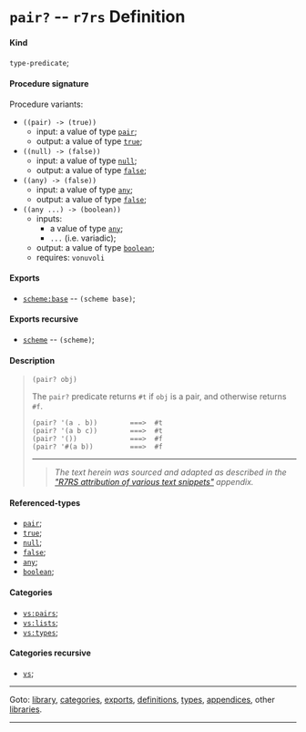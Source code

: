 

<a id='definition__r7rs__pair_3f'></a>

# `pair?` -- `r7rs` Definition


<a id='definition__r7rs__pair_3f__kind'></a>

#### Kind

`type-predicate`;


<a id='definition__r7rs__pair_3f__procedure-signature'></a>

#### Procedure signature

Procedure variants:
 * `((pair) -> (true))`
   * input: a value of type [`pair`](../../r7rs/types/pair.md#type__r7rs__pair);
   * output: a value of type [`true`](../../r7rs/types/true.md#type__r7rs__true);
 * `((null) -> (false))`
   * input: a value of type [`null`](../../r7rs/types/null.md#type__r7rs__null);
   * output: a value of type [`false`](../../r7rs/types/false.md#type__r7rs__false);
 * `((any) -> (false))`
   * input: a value of type [`any`](../../r7rs/types/any.md#type__r7rs__any);
   * output: a value of type [`false`](../../r7rs/types/false.md#type__r7rs__false);
 * `((any ...) -> (boolean))`
   * inputs:
     * a value of type [`any`](../../r7rs/types/any.md#type__r7rs__any);
     * `...` (i.e. variadic);
   * output: a value of type [`boolean`](../../r7rs/types/boolean.md#type__r7rs__boolean);
   * requires: `vonuvoli`


<a id='definition__r7rs__pair_3f__exports'></a>

#### Exports

 * [`scheme:base`](../../r7rs/exports/scheme_3a_base.md#export__r7rs__scheme_3a_base) -- `(scheme base)`;


<a id='definition__r7rs__pair_3f__exports-recursive'></a>

#### Exports recursive

 * [`scheme`](../../r7rs/exports/scheme.md#export__r7rs__scheme) -- `(scheme)`;


<a id='definition__r7rs__pair_3f__description'></a>

#### Description

> ````
> (pair? obj)
> ````
> 
> 
> The `pair?` predicate returns `#t` if `obj` is a pair, and otherwise
> returns `#f`.
> 
> ````
> (pair? '(a . b))        ===>  #t
> (pair? '(a b c))        ===>  #t
> (pair? '())             ===>  #f
> (pair? '#(a b))         ===>  #f
> ````
> 
> 
> ----
> > *The text herein was sourced and adapted as described in the ["R7RS attribution of various text snippets"](../../r7rs/appendices/attribution.md#appendix__r7rs__attribution) appendix.*


<a id='definition__r7rs__pair_3f__referenced-types'></a>

#### Referenced-types

 * [`pair`](../../r7rs/types/pair.md#type__r7rs__pair);
 * [`true`](../../r7rs/types/true.md#type__r7rs__true);
 * [`null`](../../r7rs/types/null.md#type__r7rs__null);
 * [`false`](../../r7rs/types/false.md#type__r7rs__false);
 * [`any`](../../r7rs/types/any.md#type__r7rs__any);
 * [`boolean`](../../r7rs/types/boolean.md#type__r7rs__boolean);


<a id='definition__r7rs__pair_3f__categories'></a>

#### Categories

 * [`vs:pairs`](../../vonuvoli/categories/vs_3a_pairs.md#category__vonuvoli__vs_3a_pairs);
 * [`vs:lists`](../../vonuvoli/categories/vs_3a_lists.md#category__vonuvoli__vs_3a_lists);
 * [`vs:types`](../../vonuvoli/categories/vs_3a_types.md#category__vonuvoli__vs_3a_types);


<a id='definition__r7rs__pair_3f__categories-recursive'></a>

#### Categories recursive

 * [`vs`](../../vonuvoli/categories/vs.md#category__vonuvoli__vs);

----

Goto: [library](../../r7rs/_index.md#library__r7rs), [categories](../../r7rs/categories/_index.md#toc__r7rs__categories), [exports](../../r7rs/exports/_index.md#toc__r7rs__exports), [definitions](../../r7rs/definitions/_index.md#toc__r7rs__definitions), [types](../../r7rs/types/_index.md#toc__r7rs__types), [appendices](../../r7rs/appendices/_index.md#toc__r7rs__appendices), other [libraries](../../_libraries.md#toc__libraries).

----

